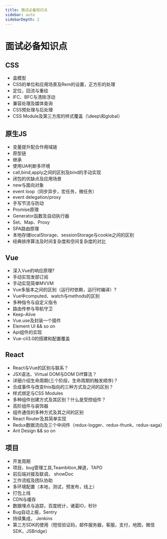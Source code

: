 ```yaml
---
title: 面试必备知识点
sidebar: auto
sidebarDepth: 2
---
```

# 面试必备知识点

## CSS
- 盒模型
- CSS的单位和应用场景及Rem的设置，正方形的处理
- 定位，回流与重绘
- IFC、BFC与清除浮动
- 兼容处理及媒体查询
- CSS预处理与后处理
- CSS Module及第三方库的样式覆盖（\deep\和global）

## 原生JS  
- 变量提升配合作用域链
- 原型链
- 继承
- 使用UA判断多环境
- call,bind,apply之间的区别及bind的手动实现
- 闭包的优缺点及应用场景
- new与面向对象
- event loop（同步异步，宏任务，微任务）
- event delegation/proxy
- 手写节流与防动
- Promise原理
- Generator函数及自动执行器
- Set、Map、Proxy
- SPA路由原理
- 本地存储localStorage、sessionStorage与cookie之间的区别
- 经典排序算法及时间复杂度和空间复杂度的对比


## Vue
- 深入Vue的响应原理?
- 手动实现发部订阅
- 手动实现简单MVVM
- Vue多版本之间的区别（运行时依赖，运行时编译）?
- Vue中computed、watch与methods的区别
- 多种指令与自定义指令
- 路由传参与导航守卫
- Keep-Alive
- Vue.use及封装一个插件
- Element UI && so on
- Api组件的实现
- Vue-cli3.0的搭建和配置覆盖

## React
- React与Vue的区别与联系？
- JSX语法、Virtual DOM与DOM Diff算法？
- 详细介绍生命周期(三个阶段，生命周期的触发顺序)？
- 合成事件与改变this指向的三种方式及之间的区别？
- 样式绑定与CSS Modules
- 多种组件创建方式及其区别？什么是受控组件？
- 高阶组件与装饰器
- 组件通信的多种方式及其之间的区别
- React Router及其简单实现
- Redux数据流向及三个中间件（redux-logger、redux-thunk、redux-saga）
- Ant Design && so on

## 项目
- 开发周期
- 项目、bug管理工具,Teambition,禅道，TAPD
- 前后端对接及联调， showDoc
- 工作流程及团队协助
- 多环境配置（本地，测试，预发布，线上）
- 打包上线
- CDN与缓存
- 数据埋点与追踪，百度统计，诸葛IO，秒针
- Bug自动上报，Sentry
- 持续集成， Jenkins
- 第三方SDK的使用（短信验证码，邮件服务器，客服，支付，地图，微信SDK，JSBridge）
